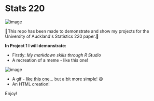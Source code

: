 # Stats 220

![image](https://user-images.githubusercontent.com/122334820/224211757-c5acb037-4b9f-42c2-8fea-7e46c7183498.png)

🤩This repo has been made to demonstrate and show my projects for the University of Auckland's Statistics 220 paper.🤩

**In Project 1 I will demonstrate:**
- Firstly: *My markdown skills through R Studio*
- A recreation of a meme - like this one!

![image](https://user-images.githubusercontent.com/122334820/224212304-4b2fb274-452d-4d37-ac21-936e234cb98d.png)
- A gif - [like this one](https://tenor.com/en-GB/view/kitten-cat-typing-typing-cat-thank-goodness-gif-16601149)... but a bit more simple! 😅
- An HTML creation!

Enjoy!
